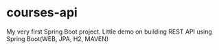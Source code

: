 # courses-api
My very first Spring Boot project. Little demo on building REST API using Spring Boot(WEB, JPA, H2, MAVEN)
